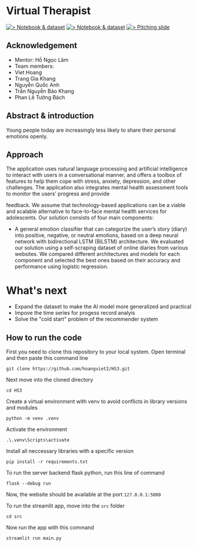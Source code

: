 # Virtual Therapist
[![> Notebook & dataset](https://img.shields.io/badge/Notebook%20Dataset-red)](https://colab.research.google.com/drive/1BHydT5sFQQIgXgVWzGiryCj2Kn9h0GgW?usp=sharing)
[![> Notebook & dataset](https://img.shields.io/badge/Notebook%20Dataset-red)](https://github.com/hoangviet2/HS3/blob/main/Model/Sentimental_task.ipynb)
[![> Pitching slide](https://img.shields.io/badge/Pitching%20slide-black)](https://www.canva.com/design/DAFxhdWUyEc/DF4pJIczCQUfDAFDY-LRbg/edit?utm_content=DAFxhdWUyEc&utm_campaign=designshare&utm_medium=link2&utm_source=sharebutton)


## Acknowledgement
- Mentor: Hồ Ngọc Lâm
- Team members:
- Viet Hoang
- Trang Gia Khang
- Nguyễn Quốc Anh
- Trần Nguyễn Bảo Khang
- Phan Lê Tường Bách

## Abstract & introduction

Young people today are increasingly less likely to share their personal emotions openly.

## Approach

The application uses natural language processing and artificial intelligence to interact with users in a conversational manner, and offers a toolbox of features to help them cope with stress, anxiety, depression, and other challenges. The application also integrates mental health assessment tools to monitor the users’ progress and provide

feedback. We assume that technology-based applications can be a viable and scalable alternative to face-to-face mental health services for adolescents. Our solution consists of four main components:

- A general emotion classifier that can categorize the user’s story (diary) into positive, negative, or neutral emotions, based on a deep neural network with bidirectional LSTM (BiLSTM) architecture. We evaluated our solution using a self-scraping dataset of online diaries from various websites. We compared different architectures and models for each component and selected the best ones based on their accuracy and performance using logistic regression.

# What's next
- Expand the dataset to make the AI model more generalized and practical
- Impove the time series for progess record analyis 
- Solve the "cold start" problem of the recommender system

## How to run the code
First you need to clone this repository to your local system. Open terminal and then paste this command line
```
git clone https://github.com/hoangviet2/HS3.git
```
Next move into the cloned directory
```
cd HS3
```
Create a virtual environment with venv to avoid conflicts in library versions and modules
```
python -m venv .venv
```
Activate the environment
```
.\.venv\Scripts\activate
```
Install all neccessary libraries with a specific version
```
pip install -r requirements.txt
```
To run the server backend flask python, run this line of command
```
flask --debug run
```
Now, the website should be available at the port `127.0.0.1:5000`

To run the streamlit app, move into the `src` folder
```
cd src
```
Now run the app with this command
```
streamlit run main.py
```
